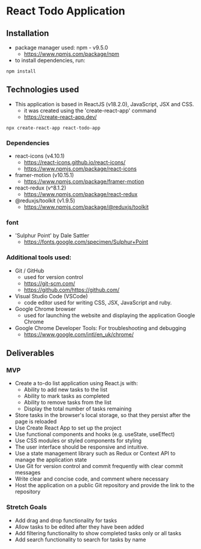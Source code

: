 # React Todo Application

## Installation

- package manager used: npm - v9.5.0
  - https://www.npmjs.com/package/npm
- to install dependencies, run:

```terminal
npm install
```

## Technologies used

- This application is based in ReactJS (v18.2.0), JavaScript, JSX and CSS.
  - it was created using the 'create-react-app' command
  - https://create-react-app.dev/

```terminal
npx create-react-app react-todo-app
```

### Dependencies

- react-icons (v4.10.1)
  - https://react-icons.github.io/react-icons/
  - https://www.npmjs.com/package/react-icons
- framer-motion (v10.15.1)
  - https://www.npmjs.com/package/framer-motion
- react-redux (v^8.1.2)
  - https://www.npmjs.com/package/react-redux
- @reduxjs/toolkit (v1.9.5)
  - https://www.npmjs.com/package/@reduxjs/toolkit

### font

- 'Sulphur Point' by Dale Sattler
  - https://fonts.google.com/specimen/Sulphur+Point

### Additional tools used:

- Git / GitHub
  - used for version control
  - https://git-scm.com/
  - https://github.com/https://github.com/
- Visual Studio Code (VSCode)
  - code editor used for writing CSS, JSX, JavaScript and ruby.
- Google Chrome browser
  - used for launching the website and displaying the application Google Chrome
- Google Chrome Developer Tools: For troubleshooting and debugging
  - https://www.google.com/intl/en_uk/chrome/

## Deliverables

### MVP

- Create a to-do list application using React.js with:
  - Ability to add new tasks to the list
  - Ability to mark tasks as completed
  - Ability to remove tasks from the list
  - Display the total number of tasks remaining
- Store tasks in the browser's local storage, so that they persist after the page is reloaded
- Use Create React App to set up the project
- Use functional components and hooks (e.g. useState, useEffect)
- Use CSS modules or styled components for styling
- The user interface should be responsive and intuitive.
- Use a state management library such as Redux or Context API to manage the application state
- Use Git for version control and commit frequently with clear commit messages
- Write clear and concise code, and comment where necessary
- Host the application on a public Git repository and provide the link to the repository

### Stretch Goals

- Add drag and drop functionality for tasks
- Allow tasks to be edited after they have been added
- Add filtering functionality to show completed tasks only or all tasks
- Add search functionality to search for tasks by name
